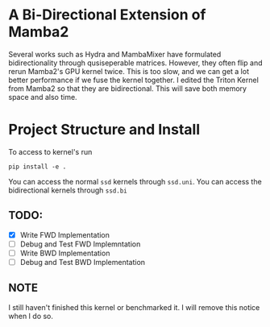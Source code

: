 # A Bi-Directional Extension of Mamba2

Several works such as Hydra and MambaMixer have formulated bidirectionality through qusiseperable matrices. However, they often flip and rerun Mamba2's GPU kernel twice. This is too slow, and we can get a lot better performance if we fuse the kernel together. I edited the Triton Kernel from Mamba2 so that they are bidirectional. This will save both memory space and also time.

# Project Structure and Install

To access to kernel's run

```shell
pip install -e .
```
You can access the normal  `ssd` kernels through `ssd.uni`. You can access the bidirectional kernels through `ssd.bi`

## TODO:

- [x] Write FWD Implementation
- [ ] Debug and Test FWD Implemntation
- [ ] Write BWD Implementation
- [ ] Debug and Test BWD Implementation

## NOTE

I still haven't finished this kernel or benchmarked it. I will remove this notice when I do so.
